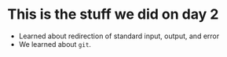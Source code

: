 # This is the stuff we did on day 2

* Learned about redirection of standard input, output, and error
* We learned about `git`.
